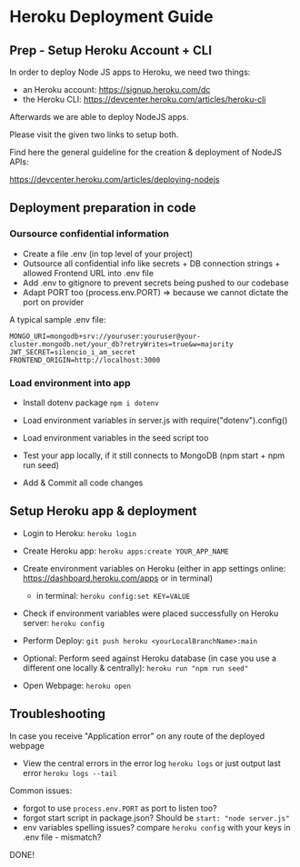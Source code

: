 # Heroku Deployment Guide

## Prep - Setup Heroku Account + CLI

In order to deploy Node JS apps to Heroku, we need two things:
- an Heroku account: https://signup.heroku.com/dc
- the Heroku CLI: https://devcenter.heroku.com/articles/heroku-cli

Afterwards we are able to deploy NodeJS apps.

Please visit the given two links to setup both.

Find here the general guideline for the creation & deployment of NodeJS APIs:

https://devcenter.heroku.com/articles/deploying-nodejs


## Deployment preparation in code

### Oursource confidential information

- Create a file .env (in top level of your project)
- Outsource all confidential info like secrets + DB connection strings + allowed Frontend URL into .env file
- Add .env to gitignore to prevent secrets being pushed to our codebase
- Adapt PORT too (process.env.PORT) => because we cannot dictate the port on provider

A typical sample .env file:
```
MONGO_URI=mongodb+srv://youruser:youruser@your-cluster.mongodb.net/your_db?retryWrites=true&w=majority
JWT_SECRET=silencio_i_am_secret
FRONTEND_ORIGIN=http://localhost:3000
```

### Load environment into app

- Install dotenv package `npm i dotenv`
- Load environment variables in server.js with require("dotenv").config()
- Load environment variables in the seed script too

- Test your app locally, if it still connects to MongoDB (npm start + npm run seed)
- Add & Commit all code changes


## Setup Heroku app & deployment

- Login to Heroku: `heroku login`
- Create Heroku app: `heroku apps:create YOUR_APP_NAME`

- Create environment variables on Heroku (either in app settings online: https://dashboard.heroku.com/apps or in terminal)
  - in terminal: `heroku config:set KEY=VALUE`
- Check if environment variables were placed successfully on Heroku server: `heroku config`

- Perform Deploy: `git push heroku <yourLocalBranchName>:main`
- Optional: Perform seed against Heroku database (in case you use a different one locally & centrally): `heroku run "npm run seed"`
- Open Webpage: `heroku open`

## Troubleshooting

In case you receive "Application error" on any route of the deployed webpage
- View the central errors in the error log `heroku logs` or just output last error `heroku logs --tail`

Common issues:
- forgot to use `process.env.PORT` as port to listen too?
- forgot start script in package.json? Should be `start: "node server.js"`
- env variables spelling issues? compare `heroku config` with your keys in .env file - mismatch?


DONE!
